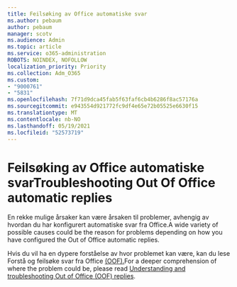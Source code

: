 ```yaml
---
title: Feilsøking av Office automatiske svar
ms.author: pebaum
author: pebaum
manager: scotv
ms.audience: Admin
ms.topic: article
ms.service: o365-administration
ROBOTS: NOINDEX, NOFOLLOW
localization_priority: Priority
ms.collection: Adm_O365
ms.custom:
- "9000761"
- "5831"
ms.openlocfilehash: 7f71d9dca45fab5f63faf6cb4b6286f8ac57176a
ms.sourcegitcommit: e943554d921772fc9df4e65e72b05525e6630f15
ms.translationtype: MT
ms.contentlocale: nb-NO
ms.lasthandoff: 05/19/2021
ms.locfileid: "52573719"
---
```

# <a name="troubleshooting-out-of-office-automatic-replies"></a><span data-ttu-id="a2f0a-102">Feilsøking av Office automatiske svar</span><span class="sxs-lookup"><span data-stu-id="a2f0a-102">Troubleshooting Out Of Office automatic replies</span></span>

<span data-ttu-id="a2f0a-103">En rekke mulige årsaker kan være årsaken til problemer, avhengig av hvordan du har konfigurert automatiske svar fra Office.</span><span class="sxs-lookup"><span data-stu-id="a2f0a-103">A wide variety of possible causes could be the reason for problems depending on how you have configured the Out of Office automatic replies.</span></span>

<span data-ttu-id="a2f0a-104">Hvis du vil ha en dypere forståelse av hvor problemet kan være, kan du lese Forstå og feilsøke svar fra Office [(OOF).](/exchange/troubleshoot/email-delivery/understand-troubleshoot-oof-replies)</span><span class="sxs-lookup"><span data-stu-id="a2f0a-104">For a deeper comprehension of where the problem could be, please read  [Understanding and troubleshooting Out of Office (OOF) replies](/exchange/troubleshoot/email-delivery/understand-troubleshoot-oof-replies).</span></span>